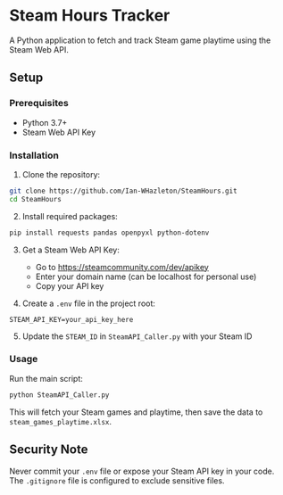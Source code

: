 # Steam Hours Tracker

A Python application to fetch and track Steam game playtime using the Steam Web API.

## Setup

### Prerequisites
- Python 3.7+
- Steam Web API Key

### Installation

1. Clone the repository:
```bash
git clone https://github.com/Ian-WHazleton/SteamHours.git
cd SteamHours
```

2. Install required packages:
```bash
pip install requests pandas openpyxl python-dotenv
```

3. Get a Steam Web API Key:
   - Go to https://steamcommunity.com/dev/apikey
   - Enter your domain name (can be localhost for personal use)
   - Copy your API key

4. Create a `.env` file in the project root:
```
STEAM_API_KEY=your_api_key_here
```

5. Update the `STEAM_ID` in `SteamAPI_Caller.py` with your Steam ID

### Usage

Run the main script:
```bash
python SteamAPI_Caller.py
```

This will fetch your Steam games and playtime, then save the data to `steam_games_playtime.xlsx`.

## Security Note

Never commit your `.env` file or expose your Steam API key in your code. The `.gitignore` file is configured to exclude sensitive files.
